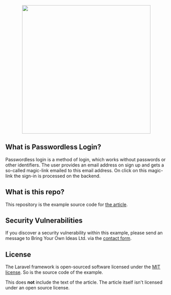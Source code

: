 <p align="center"><img src="https://bringyourownideas.com/assets/Uploads/Passwordless-Login-with-Laravel.png" width="400"></p>

## What is Passwordless Login?

Passwordless login is a method of login, which works without passwords or other identifiers. The user provides an email address on sign up and gets a so-called magic-link emailed to this email address. On click on this magic-link the sign-in is processed on the backend.

## What is this repo?

This repository is the example source code for [the article](/passwordless-login-with-laravel.txt).

## Security Vulnerabilities

If you discover a security vulnerability within this example, please send an message to Bring Your Own Ideas Ltd. via the [contact form](https://bringyourownideas.com/contact).

## License

The Laravel framework is open-sourced software licensed under the [MIT license](https://opensource.org/licenses/MIT). So is the source code of the example.

This does **not** include the text of the article. The article itself isn't licensed under an open source license.
